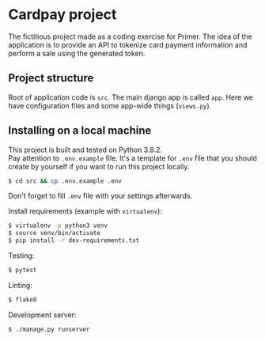 # Cardpay project

The fictitious project made as a coding exercise for Primer. 
The idea of the application is to provide an API to tokenize 
card payment information and perform a sale using the generated token.

## Project structure

Root of application code is `src`.
The main django app is called `app`. Here we have configuration files and 
some app-wide things (`views.py`).

## Installing on a local machine
This project is built and tested on Python 3.8.2.  
Pay attention to `.env.example` file. It's a template for `.env` file that 
you should create by yourself if you want to run this project locally.

```bash
$ cd src && cp .env.example .env
```

Don't forget to fill `.env` file with your settings  afterwards.


Install requirements (example with `virtualenv`):

```bash
$ virtualenv -p python3 venv
$ source venv/bin/activate
$ pip install -r dev-requirements.txt
```

Testing:

```bash
$ pytest
```

Linting:

```bash
$ flake8
```

Development server:

```bash
$ ./manage.py runserver
```
